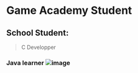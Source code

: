 # Game Academy Student

## School Student:
>C Developper

### Java learner ![image](https://github.com/user-attachments/assets/abffdcf8-84e6-49be-a64c-6eb482299abc)
